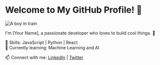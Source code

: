 # Welcome to My GitHub Profile! 👋

![A boy in train](https://imgur.com/a/Z6OSOvr)

I'm [Your Name], a passionate developer who loves to build cool things. 🚀

🌟 Skills: JavaScript | Python | React  
🌱 Currently learning: Machine Learning and AI

📫 Connect with me: [LinkedIn](https://linkedin.com/in/nishith-dubey-rbd) | [Twitter](https://twitter.com/your-profile)
